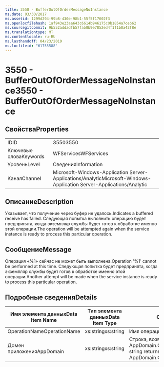 ```yaml
---
title: 3550 - BufferOutOfOrderMessageNoInstance
ms.date: 03/30/2017
ms.assetid: 1299d294-99b8-430e-98b1-55f5f17002f3
ms.openlocfilehash: 1af943e23aa643c6614b946175c0b1854a7ceb62
ms.sourcegitcommit: 9b552addadfb57fab0b9e7852ed4f1f1b8a42f8e
ms.translationtype: MT
ms.contentlocale: ru-RU
ms.lasthandoff: 04/23/2019
ms.locfileid: "61755588"
---
```

# <a name="3550---bufferoutofordermessagenoinstance"></a><span data-ttu-id="fc490-102">3550 - BufferOutOfOrderMessageNoInstance</span><span class="sxs-lookup"><span data-stu-id="fc490-102">3550 - BufferOutOfOrderMessageNoInstance</span></span>
## <a name="properties"></a><span data-ttu-id="fc490-103">Свойства</span><span class="sxs-lookup"><span data-stu-id="fc490-103">Properties</span></span>  
  
|||  
|-|-|  
|<span data-ttu-id="fc490-104">ID</span><span class="sxs-lookup"><span data-stu-id="fc490-104">ID</span></span>|<span data-ttu-id="fc490-105">3550</span><span class="sxs-lookup"><span data-stu-id="fc490-105">3550</span></span>|  
|<span data-ttu-id="fc490-106">Ключевые слова</span><span class="sxs-lookup"><span data-stu-id="fc490-106">Keywords</span></span>|<span data-ttu-id="fc490-107">WFServices</span><span class="sxs-lookup"><span data-stu-id="fc490-107">WFServices</span></span>|  
|<span data-ttu-id="fc490-108">Уровень</span><span class="sxs-lookup"><span data-stu-id="fc490-108">Level</span></span>|<span data-ttu-id="fc490-109">Сведения</span><span class="sxs-lookup"><span data-stu-id="fc490-109">Information</span></span>|  
|<span data-ttu-id="fc490-110">Канал</span><span class="sxs-lookup"><span data-stu-id="fc490-110">Channel</span></span>|<span data-ttu-id="fc490-111">Microsoft-Windows-Application Server-Applications/Analytic</span><span class="sxs-lookup"><span data-stu-id="fc490-111">Microsoft-Windows-Application Server-Applications/Analytic</span></span>|  
  
## <a name="description"></a><span data-ttu-id="fc490-112">Описание</span><span class="sxs-lookup"><span data-stu-id="fc490-112">Description</span></span>  
 <span data-ttu-id="fc490-113">Указывает, что получение через буфер не удалось.</span><span class="sxs-lookup"><span data-stu-id="fc490-113">Indicates a buffered receive has failed.</span></span> <span data-ttu-id="fc490-114">Следующая попытка выполнить операцию будет предпринята, когда экземпляр службы будет готов к обработке именно этой операции.</span><span class="sxs-lookup"><span data-stu-id="fc490-114">The operation will be attempted again when the service instance is ready to process this particular operation.</span></span>  
  
## <a name="message"></a><span data-ttu-id="fc490-115">Сообщение</span><span class="sxs-lookup"><span data-stu-id="fc490-115">Message</span></span>  
 <span data-ttu-id="fc490-116">Операция «%1» сейчас не может быть выполнена.</span><span class="sxs-lookup"><span data-stu-id="fc490-116">Operation '%1' cannot be performed at this time.</span></span> <span data-ttu-id="fc490-117">Следующая попытка будет предпринята, когда экземпляр службы будет готов к обработке именно этой операции.</span><span class="sxs-lookup"><span data-stu-id="fc490-117">Another attempt will be made when the service instance is ready to process this particular operation.</span></span>  
  
## <a name="details"></a><span data-ttu-id="fc490-118">Подробные сведения</span><span class="sxs-lookup"><span data-stu-id="fc490-118">Details</span></span>  
  
|<span data-ttu-id="fc490-119">Имя элемента данных</span><span class="sxs-lookup"><span data-stu-id="fc490-119">Data Item Name</span></span>|<span data-ttu-id="fc490-120">Тип элемента данных</span><span class="sxs-lookup"><span data-stu-id="fc490-120">Data Item Type</span></span>|<span data-ttu-id="fc490-121">Описание</span><span class="sxs-lookup"><span data-stu-id="fc490-121">Description</span></span>|  
|--------------------|--------------------|-----------------|  
|<span data-ttu-id="fc490-122">OperationName</span><span class="sxs-lookup"><span data-stu-id="fc490-122">OperationName</span></span>|<span data-ttu-id="fc490-123">xs:string</span><span class="sxs-lookup"><span data-stu-id="fc490-123">xs:string</span></span>|<span data-ttu-id="fc490-124">Имя операции.</span><span class="sxs-lookup"><span data-stu-id="fc490-124">The name of the operation.</span></span>|  
|<span data-ttu-id="fc490-125">Домен приложения</span><span class="sxs-lookup"><span data-stu-id="fc490-125">AppDomain</span></span>|<span data-ttu-id="fc490-126">xs:string</span><span class="sxs-lookup"><span data-stu-id="fc490-126">xs:string</span></span>|<span data-ttu-id="fc490-127">Строка, возвращаемая AppDomain.CurrentDomain.FriendlyName.</span><span class="sxs-lookup"><span data-stu-id="fc490-127">The string returned by AppDomain.CurrentDomain.FriendlyName.</span></span>|
